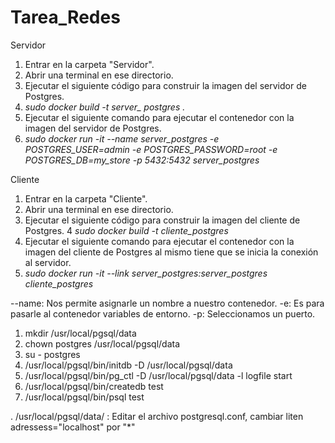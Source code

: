 # Tarea_Redes

Servidor

1. Entrar en la carpeta "Servidor".
2. Abrir una terminal en ese directorio.
3. Ejecutar el siguiente código para construir la imagen del servidor de Postgres.
4. *sudo docker build -t server_ postgres .*
5. Ejecutar el siguiente comando para ejecutar el contenedor con la imagen del servidor de Postgres.
6. *sudo docker run -it --name server_postgres -e POSTGRES_USER=admin -e POSTGRES_PASSWORD=root -e POSTGRES_DB=my_store -p 5432:5432 server_postgres*

Cliente
1. Entrar en la carpeta "Cliente".
2. Abrir una terminal en ese directorio.
3. Ejecutar el siguiente código para construir la imagen del cliente de Postgres.
4  *sudo docker build -t cliente_postgres*
5. Ejecutar el siguiente comando para ejecutar el contenedor con la imagen del cliente de Postgres al mismo tiene que se inicia la conexión al servidor.
6. *sudo docker run -it --link server_postgres:server_postgres cliente_postgres*

--name: Nos permite asignarle un nombre a nuestro contenedor.
-e:     Es para pasarle al contenedor variables de entorno.
-p:     Seleccionamos un puerto.


1. mkdir /usr/local/pgsql/data
2.    chown postgres /usr/local/pgsql/data
3.    su - postgres
4. /usr/local/pgsql/bin/initdb -D /usr/local/pgsql/data
5. /usr/local/pgsql/bin/pg_ctl -D /usr/local/pgsql/data -l logfile start
6. /usr/local/pgsql/bin/createdb test
7. /usr/local/pgsql/bin/psql test

. /usr/local/pgsql/data/   :  Editar el archivo postgresql.conf, cambiar liten adressess="localhost" por "*"

